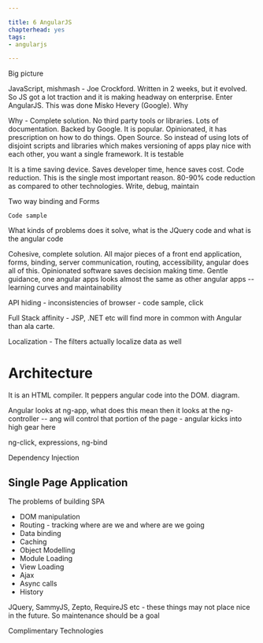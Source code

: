 ```yaml
---

title: 6 AngularJS
chapterhead: yes
tags:
- angularjs

---
```


Big picture

JavaScript, mishmash - Joe Crockford. Written in 2 weeks, but it evolved. So JS got a lot traction and it is making headway on enterprise. Enter AngularJS. This was done Misko Hevery (Google). Why


Why - Complete solution. No third party tools or libraries. Lots of documentation. Backed by Google. It is popular. Opinionated, it has prescription on how to do things. Open Source. So instead of using lots of disjoint scripts and libraries which makes versioning of apps play nice with each other, you want a single framework. It is testable

It is a time saving device. Saves developer time, hence saves cost. Code reduction. This is the single most important reason. 80-90% code reduction as compared to other technologies. Write, debug, maintain


Two way binding and Forms

`Code sample`

What kinds of problems does it solve, what is the JQuery code and what is the angular code

Cohesive, complete solution. All major pieces of a front end application, forms, binding, server communication, routing, accessibility, angular does all of this. Opinionated software saves decision making time. Gentle guidance, one angular apps looks almost the same as other angular apps -- learning curves and maintainability

API hiding - inconsistencies of browser - code sample, click

Full Stack affinity - JSP, .NET etc will find more in common with Angular than ala carte. 

Localization - The filters actually localize data as well

# Architecture

It is an HTML compiler. It peppers angular code into the DOM. diagram.

Angular looks at ng-app, what does this mean
then it looks at the ng-controller -- ang will control that portion of the page - angular kicks into high gear here

ng-click, expressions, ng-bind

Dependency Injection


## Single Page Application

The problems of building SPA

- DOM manipulation
- Routing - tracking where are we and where are we going
- Data binding
- Caching
- Object Modelling
- Module Loading
- View Loading
- Ajax
- Async calls
- History

JQuery, SammyJS, Zepto, RequireJS etc - these things may not place nice in the future. So maintenance should be a goal









Complimentary Technologies


